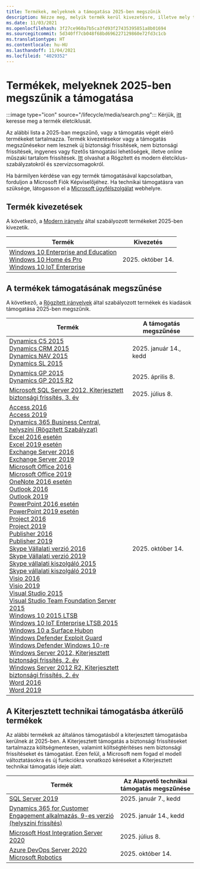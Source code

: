 ```yaml
---
title: Termékek, melyeknek a támogatása 2025-ben megszűnik
description: Nézze meg, melyik termék kerül kivezetésre, illetve mely termékek támogatása szűnik meg vagy kerül át az általános támogatásból a kiterjesztett támogatásba 2025-ben.
ms.date: 11/03/2021
ms.openlocfilehash: 3f27ce960a7b5ca3fd93f27435395851a8b01694
ms.sourcegitcommit: 5d340ff7cb048f68bd696227129860e72fd3c1cb
ms.translationtype: HT
ms.contentlocale: hu-HU
ms.lasthandoff: 11/04/2021
ms.locfileid: "4029352"
---
```

# <a name="products-ending-support-in-2025"></a>Termékek, melyeknek 2025-ben megszűnik a támogatása

:::image type="icon" source="/lifecycle/media/search.png":::
Kérjük, [itt](/lifecycle/products/) keresse meg a termék életciklusát.

Az alábbi lista a 2025-ban megszűnő, vagy a támogatás végét elérő termékeket tartalmazza. Termék kivezetésekor vagy a támogatás megszűnésekor nem lesznek új biztonsági frissítések, nem biztonsági frissítések, ingyenes vagy fizetős támogatási lehetőségek, illetve online műszaki tartalom frissítések. [Itt](/lifecycle/overview/product-end-of-support-overview) olvashat a Rögzített és modern életciklus-szabályzatokról és szervizcsomagokról.

Ha bármilyen kérdése van egy termék támogatásával kapcsolatban, forduljon a Microsoft Fiók Képviselőjéhez. Ha technikai támogatásra van szüksége, látogasson el a [Microsoft ügyfélszolgálat](https://support.microsoft.com/contactus/?ws=support) webhelyre.

## <a name="product-retirements"></a>Termék kivezetések

A következő, a [Modern irányelv](/lifecycle/policies/modern) által szabályozott termékeket 2025-ben kivezetik.

| Termék | Kivezetés |
| --- | --- |
| [Windows 10 Enterprise and Education](/lifecycle/products/windows-10-enterprise-and-education?branch=live)<br>[Windows 10 Home és Pro](/lifecycle/products/windows-10-home-and-pro?branch=live)<br>[Windows 10 IoT Enterprise](/lifecycle/products/windows-10-iot-enterprise?branch=live)<br> | 2025. október 14. |




## <a name="products-reaching-end-of-support"></a>A termékek támogatásának megszűnése

A következő, a [Rögzített irányelvek](/lifecycle/policies/fixed) által szabályozott termékek és kiadások támogatása 2025-ben megszűnik.

| Termék | A támogatás megszűnése |
| --- | --- |
| [Dynamics C5 2015](/lifecycle/products/dynamics-c5-2015?branch=live)<br>[Dynamics CRM 2015](/lifecycle/products/dynamics-crm-2015?branch=live)<br>[Dynamics NAV 2015](/lifecycle/products/dynamics-nav-2015?branch=live)<br>[Dynamics SL 2015](/lifecycle/products/dynamics-sl-2015?branch=live)<br> | 2025. január 14., kedd |
| [Dynamics GP 2015](/lifecycle/products/dynamics-gp-2015?branch=live)<br>[Dynamics GP 2015 R2](/lifecycle/products/dynamics-gp-2015-r2?branch=live)<br> | 2025. április 8. |
| [Microsoft SQL Server 2012, Kiterjesztett biztonsági frissítés, 3. év](/lifecycle/products/microsoft-sql-server-2012?branch=live)<br> | 2025. július 8. |
| [Access 2016](/lifecycle/products/access-2016?branch=live)<br>[Access 2019](/lifecycle/products/access-2019?branch=live)<br>[Dynamics 365 Business Central, helyszíni (Rögzített Szabályzat)](/lifecycle/products/dynamics-365-business-central-onpremises-fixed-policy?branch=live)<br>[Excel 2016 esetén](/lifecycle/products/excel-2016?branch=live)<br>[Excel 2019 esetén](/lifecycle/products/excel-2019?branch=live)<br>[Exchange Server 2016](/lifecycle/products/exchange-server-2016?branch=live)<br>[Exchange Server 2019](/lifecycle/products/exchange-server-2019?branch=live)<br>[Microsoft Office 2016](/lifecycle/products/microsoft-office-2016?branch=live)<br>[Microsoft Office 2019](/lifecycle/products/microsoft-office-2019?branch=live)<br>[OneNote 2016 esetén](/lifecycle/products/onenote-2016?branch=live)<br>[Outlook 2016](/lifecycle/products/outlook-2016?branch=live)<br>[Outlook 2019](/lifecycle/products/outlook-2019?branch=live)<br>[PowerPoint 2016 esetén](/lifecycle/products/powerpoint-2016?branch=live)<br>[PowerPoint 2019 esetén](/lifecycle/products/powerpoint-2019?branch=live)<br>[Project 2016](/lifecycle/products/project-2016?branch=live)<br>[Project 2019](/lifecycle/products/project-2019?branch=live)<br>[Publisher 2016](/lifecycle/products/publisher-2016?branch=live)<br>[Publisher 2019](/lifecycle/products/publisher-2019?branch=live)<br>[Skype Vállalati verzió 2016](/lifecycle/products/skype-for-business-2016?branch=live)<br>[Skype Vállalati verzió 2019](/lifecycle/products/skype-for-business-2019?branch=live)<br>[Skype vállalati kiszolgáló 2015](/lifecycle/products/skype-for-business-server-2015?branch=live)<br>[Skype vállalati kiszolgáló 2019](/lifecycle/products/skype-for-business-server-2019?branch=live)<br>[Visio 2016](/lifecycle/products/visio-2016?branch=live)<br>[Visio 2019](/lifecycle/products/visio-2019?branch=live)<br>[Visual Studio 2015](/lifecycle/products/visual-studio-2015?branch=live)<br>[Visual Studio Team Foundation Server 2015](/lifecycle/products/visual-studio-team-foundation-server-2015?branch=live)<br>[Windows 10 2015 LTSB](/lifecycle/products/windows-10-2015-ltsb?branch=live)<br>[Windows 10 IoT Enterprise LTSB 2015](/lifecycle/products/windows-10-iot-enterprise-ltsb-2015?branch=live)<br>[Windows 10 a Surface Hubon](/lifecycle/products/windows-10-on-surface-hub?branch=live)<br>[Windows Defender Exploit Guard](/lifecycle/products/windows-defender-exploit-guard?branch=live)<br>[Windows Defender Windows 10-re](/lifecycle/products/windows-defender-for-windows-10?branch=live)<br>[Windows Server 2012, Kiterjesztett biztonsági frissítés, 2. év](/lifecycle/products/windows-server-2012?branch=live)<br>[Windows Server 2012 R2, Kiterjesztett biztonsági frissítés, 2. év](/lifecycle/products/windows-server-2012-r2?branch=live)<br>[Word 2016](/lifecycle/products/word-2016?branch=live)<br>[Word 2019](/lifecycle/products/word-2019?branch=live)<br> | 2025. október 14. |


## <a name="products-moving-to-extended-support"></a>A Kiterjesztett technikai támogatásba átkerülő termékek

Az alábbi termékek az általános támogatásból a kiterjesztett támogatásba kerülnek át 2025-ben. A Kiterjesztett támogatás a biztonsági frissítéseket tartalmazza költségmentesen, valamint költségtérítéses nem biztonsági frissítéseket és támogatást. Ezen felül, a Microsoft nem fogad el modell változtatásokra és új funkciókra vonatkozó kéréseket a Kiterjesztett technikai támogatás ideje alatt.

| Termék | Az Alapvető technikai támogatás megszűnése |
| --- | --- |
| [SQL Server 2019](/lifecycle/products/sql-server-2019?branch=live)<br> | 2025. január 7., kedd |
| [Dynamics 365 for Customer Engagement alkalmazás, 9-es verzió (helyszíni frissítés)](/lifecycle/products/dynamics-365-for-customer-engagement-apps-version-9-onpremises-update?branch=live)<br> | 2025. január 14., kedd |
| [Microsoft Host Integration Server 2020](/lifecycle/products/microsoft-host-integration-server-2020?branch=live)<br> | 2025. július 8. |
| [Azure DevOps Server 2020](/lifecycle/products/azure-devops-server-2020?branch=live)<br>[Microsoft Robotics](/lifecycle/products/microsoft-robotics?branch=live)<br> | 2025. október 14. |
